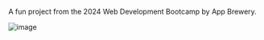 A fun project from the 2024 Web Development Bootcamp by App Brewery.

![image](https://github.com/PineMi/Web-DrumKit/assets/129214520/07e407d9-b85d-4594-9216-822b8cfb5f32)
